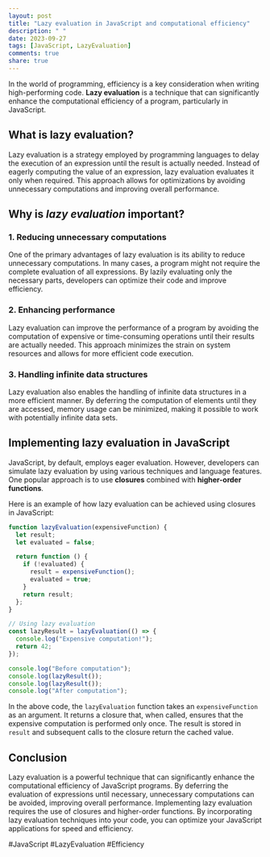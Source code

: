 ```yaml
---
layout: post
title: "Lazy evaluation in JavaScript and computational efficiency"
description: " "
date: 2023-09-27
tags: [JavaScript, LazyEvaluation]
comments: true
share: true
---
```


In the world of programming, efficiency is a key consideration when writing high-performing code. **Lazy evaluation** is a technique that can significantly enhance the computational efficiency of a program, particularly in JavaScript. 

## What is lazy evaluation?

Lazy evaluation is a strategy employed by programming languages to delay the execution of an expression until the result is actually needed. Instead of eagerly computing the value of an expression, lazy evaluation evaluates it only when required. This approach allows for optimizations by avoiding unnecessary computations and improving overall performance.

## Why is *lazy evaluation* important?

### 1. Reducing unnecessary computations

One of the primary advantages of lazy evaluation is its ability to reduce unnecessary computations. In many cases, a program might not require the complete evaluation of all expressions. By lazily evaluating only the necessary parts, developers can optimize their code and improve efficiency.

### 2. Enhancing performance

Lazy evaluation can improve the performance of a program by avoiding the computation of expensive or time-consuming operations until their results are actually needed. This approach minimizes the strain on system resources and allows for more efficient code execution.

### 3. Handling infinite data structures

Lazy evaluation also enables the handling of infinite data structures in a more efficient manner. By deferring the computation of elements until they are accessed, memory usage can be minimized, making it possible to work with potentially infinite data sets.

## Implementing lazy evaluation in JavaScript

JavaScript, by default, employs eager evaluation. However, developers can simulate lazy evaluation by using various techniques and language features. One popular approach is to use **closures** combined with **higher-order functions**.

Here is an example of how lazy evaluation can be achieved using closures in JavaScript:

```javascript
function lazyEvaluation(expensiveFunction) {
  let result;
  let evaluated = false;

  return function () {
    if (!evaluated) {
      result = expensiveFunction();
      evaluated = true;
    }
    return result;
  };
}

// Using lazy evaluation
const lazyResult = lazyEvaluation(() => {
  console.log("Expensive computation!");
  return 42;
});

console.log("Before computation");
console.log(lazyResult());
console.log(lazyResult());
console.log("After computation");
```

In the above code, the `lazyEvaluation` function takes an `expensiveFunction` as an argument. It returns a closure that, when called, ensures that the expensive computation is performed only once. The result is stored in `result` and subsequent calls to the closure return the cached value.

## Conclusion

Lazy evaluation is a powerful technique that can significantly enhance the computational efficiency of JavaScript programs. By deferring the evaluation of expressions until necessary, unnecessary computations can be avoided, improving overall performance. Implementing lazy evaluation requires the use of closures and higher-order functions. By incorporating lazy evaluation techniques into your code, you can optimize your JavaScript applications for speed and efficiency.

#JavaScript #LazyEvaluation #Efficiency
